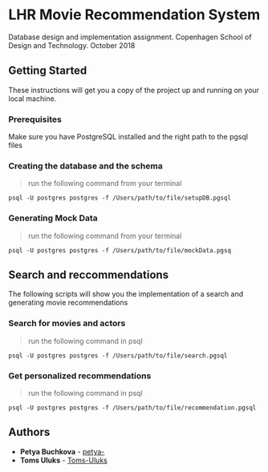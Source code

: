 # LHR Movie Recommendation System

Database design and implementation assignment. Copenhagen School of Design and Technology. October 2018

## Getting Started

These instructions will get you a copy of the project up and running on your local machine.

### Prerequisites

Make sure you have PostgreSQL installed and the right path to the pgsql files


### Creating the database and the schema
>run the following command from your terminal 
```
psql -U postgres postgres -f /Users/path/to/file/setupDB.pgsql
```

### Generating Mock Data
>run the following command from your terminal
```
psql -U postgres postgres -f /Users/path/to/file/mockData.pgsq
```

## Search and reccommendations

The following scripts will show you the implementation of a search and generating movie recommendations

### Search for movies and actors
>run the following command in psql
```
psql -U postgres postgres -f /Users/path/to/file/search.pgsql
```

### Get personalized recommendations
>run the following command in psql
```
psql -U postgres postgres -f /Users/path/to/file/recommendation.pgsql
```

## Authors

* **Petya Buchkova** - [petya-](https://github.com/petya-)
* **Toms Uluks** - [Toms-Uluks](https://github.com/Toms-Uluks)
